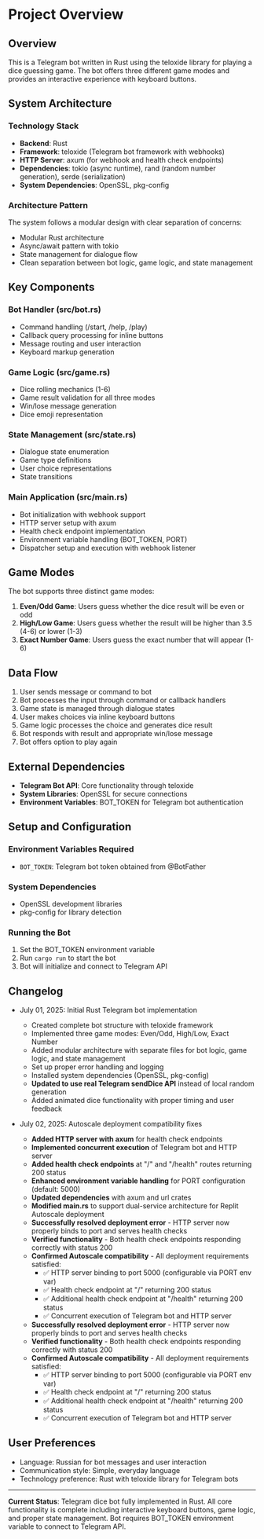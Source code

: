 # Project Overview

## Overview

This is a Telegram bot written in Rust using the teloxide library for playing a dice guessing game. The bot offers three different game modes and provides an interactive experience with keyboard buttons.

## System Architecture

### Technology Stack
- **Backend**: Rust
- **Framework**: teloxide (Telegram bot framework with webhooks)
- **HTTP Server**: axum (for webhook and health check endpoints)
- **Dependencies**: tokio (async runtime), rand (random number generation), serde (serialization)
- **System Dependencies**: OpenSSL, pkg-config

### Architecture Pattern
The system follows a modular design with clear separation of concerns:
- Modular Rust architecture
- Async/await pattern with tokio
- State management for dialogue flow
- Clean separation between bot logic, game logic, and state management

## Key Components

### Bot Handler (src/bot.rs)
- Command handling (/start, /help, /play)
- Callback query processing for inline buttons
- Message routing and user interaction
- Keyboard markup generation

### Game Logic (src/game.rs)
- Dice rolling mechanics (1-6)
- Game result validation for all three modes
- Win/lose message generation
- Dice emoji representation

### State Management (src/state.rs)
- Dialogue state enumeration
- Game type definitions
- User choice representations
- State transitions

### Main Application (src/main.rs)
- Bot initialization with webhook support
- HTTP server setup with axum
- Health check endpoint implementation
- Environment variable handling (BOT_TOKEN, PORT)
- Dispatcher setup and execution with webhook listener

## Game Modes

The bot supports three distinct game modes:

1. **Even/Odd Game**: Users guess whether the dice result will be even or odd
2. **High/Low Game**: Users guess whether the result will be higher than 3.5 (4-6) or lower (1-3)
3. **Exact Number Game**: Users guess the exact number that will appear (1-6)

## Data Flow

1. User sends message or command to bot
2. Bot processes the input through command or callback handlers
3. Game state is managed through dialogue states
4. User makes choices via inline keyboard buttons
5. Game logic processes the choice and generates dice result
6. Bot responds with result and appropriate win/lose message
7. Bot offers option to play again

## External Dependencies

- **Telegram Bot API**: Core functionality through teloxide
- **System Libraries**: OpenSSL for secure connections
- **Environment Variables**: BOT_TOKEN for Telegram bot authentication

## Setup and Configuration

### Environment Variables Required
- `BOT_TOKEN`: Telegram bot token obtained from @BotFather

### System Dependencies
- OpenSSL development libraries
- pkg-config for library detection

### Running the Bot
1. Set the BOT_TOKEN environment variable
2. Run `cargo run` to start the bot
3. Bot will initialize and connect to Telegram API

## Changelog

- July 01, 2025: Initial Rust Telegram bot implementation
  - Created complete bot structure with teloxide framework
  - Implemented three game modes: Even/Odd, High/Low, Exact Number
  - Added modular architecture with separate files for bot logic, game logic, and state management
  - Set up proper error handling and logging
  - Installed system dependencies (OpenSSL, pkg-config)
  - **Updated to use real Telegram sendDice API** instead of local random generation
  - Added animated dice functionality with proper timing and user feedback

- July 02, 2025: Autoscale deployment compatibility fixes
  - **Added HTTP server with axum** for health check endpoints
  - **Implemented concurrent execution** of Telegram bot and HTTP server
  - **Added health check endpoints** at "/" and "/health" routes returning 200 status
  - **Enhanced environment variable handling** for PORT configuration (default: 5000)
  - **Updated dependencies** with axum and url crates
  - **Modified main.rs** to support dual-service architecture for Replit Autoscale deployment
  - **Successfully resolved deployment error** - HTTP server now properly binds to port and serves health checks
  - **Verified functionality** - Both health check endpoints responding correctly with status 200
  - **Confirmed Autoscale compatibility** - All deployment requirements satisfied:
    - ✅ HTTP server binding to port 5000 (configurable via PORT env var)
    - ✅ Health check endpoint at "/" returning 200 status
    - ✅ Additional health check endpoint at "/health" returning 200 status
    - ✅ Concurrent execution of Telegram bot and HTTP server
  - **Successfully resolved deployment error** - HTTP server now properly binds to port and serves health checks
  - **Verified functionality** - Both health check endpoints responding correctly with status 200
  - **Confirmed Autoscale compatibility** - All deployment requirements satisfied:
    - ✅ HTTP server binding to port 5000 (configurable via PORT env var)
    - ✅ Health check endpoint at "/" returning 200 status
    - ✅ Additional health check endpoint at "/health" returning 200 status
    - ✅ Concurrent execution of Telegram bot and HTTP server

## User Preferences

- Language: Russian for bot messages and user interaction
- Communication style: Simple, everyday language
- Technology preference: Rust with teloxide library for Telegram bots

---

**Current Status**: Telegram dice bot fully implemented in Rust. All core functionality is complete including interactive keyboard buttons, game logic, and proper state management. Bot requires BOT_TOKEN environment variable to connect to Telegram API.